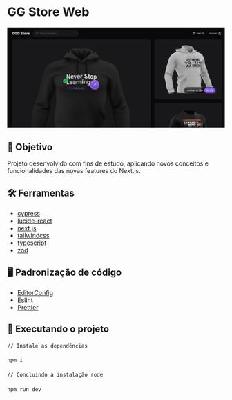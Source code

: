 # GG Store Web

<div align="center">
	<img src="public/screen.png" width="800"alt="first-screen"/>
</div>

## :dart: Objetivo

Projeto desenvolvido com fins de estudo, aplicando novos conceitos e
funcionalidades das novas features do Next.js.

## :hammer_and_wrench: Ferramentas

- [cypress](https://www.cypress.io/)
- [lucide-react](https://lucide.dev/)
- [next.js](https://nextjs.org/)
- [tailwindcss](https://tailwindcss.com/)
- [typescript](https://www.typescriptlang.org/)
- [zod](https://zod.dev/)

## :desktop_computer: Padronização de código

- [EditorConfig](https://editorconfig.org/)
- [Eslint](https://eslint.org/)
- [Prettier](https://prettier.io/)

## :rocket: Executando o projeto

```bash
// Instale as dependências

npm i

// Concluindo a instalação rode

npm run dev
```
